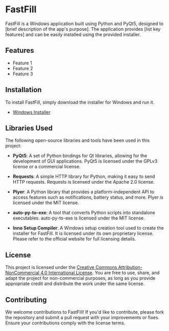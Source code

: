 # FastFill

FastFill is a Windows application built using Python and PyQt5, designed to [brief description of the app's purpose]. The application provides [list key features] and can be easily installed using the provided installer.

## Features

- Feature 1
- Feature 2
- Feature 3

## Installation

To install FastFill, simply download the installer for Windows and run it.

- [Windows Installer](installer/MyAppInstaller.exe)

## Libraries Used

The following open-source libraries and tools have been used in this project:

- **PyQt5**: A set of Python bindings for Qt libraries, allowing for the development of GUI applications. PyQt5 is licensed under the GPLv3 license or a commercial license.
  
- **Requests**: A simple HTTP library for Python, making it easy to send HTTP requests. Requests is licensed under the Apache 2.0 license.
  
- **Plyer**: A Python library that provides a platform-independent API to access features such as notifications, battery status, and more. Plyer is licensed under the MIT license.
  
- **auto-py-to-exe**: A tool that converts Python scripts into standalone executables. auto-py-to-exe is licensed under the MIT license.
  
- **Inno Setup Compiler**: A Windows setup creation tool used to create the installer for FastFill. It is licensed under its own proprietary license. Please refer to the official website for full licensing details.

## License

This project is licensed under the [Creative Commons Attribution-NonCommercial 4.0 International License](https://creativecommons.org/licenses/by-nc/4.0/). You are free to use, share, and adapt the project for non-commercial purposes, as long as you provide appropriate credit and distribute the work under the same license.

## Contributing

We welcome contributions to FastFill! If you'd like to contribute, please fork the repository and submit a pull request with your improvements or fixes. Ensure your contributions comply with the license terms.
